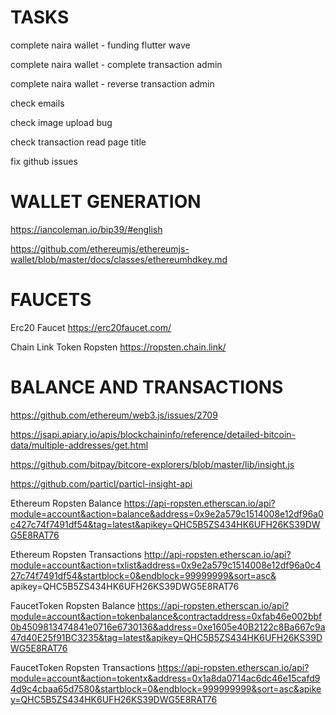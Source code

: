# TASKS

complete naira wallet - funding flutter wave

complete naira wallet - complete transaction admin

complete naira wallet - reverse transaction admin

check emails

check image upload bug

check transaction read page title

fix github issues

# WALLET GENERATION

https://iancoleman.io/bip39/#english

https://github.com/ethereumjs/ethereumjs-wallet/blob/master/docs/classes/ethereumhdkey.md

# FAUCETS

Erc20 Faucet https://erc20faucet.com/

Chain Link Token Ropsten https://ropsten.chain.link/

# BALANCE AND TRANSACTIONS

https://github.com/ethereum/web3.js/issues/2709

https://jsapi.apiary.io/apis/blockchaininfo/reference/detailed-bitcoin-data/multiple-addresses/get.html

https://github.com/bitpay/bitcore-explorers/blob/master/lib/insight.js

https://github.com/particl/particl-insight-api

Ethereum Ropsten Balance https://api-ropsten.etherscan.io/api?module=account&action=balance&address=0x9e2a579c1514008e12df96a0c427c74f7491df54&tag=latest&apikey=QHC5B5ZS434HK6UFH26KS39DWG5E8RAT76

Ethereum Ropsten Transactions http://api-ropsten.etherscan.io/api?module=account&action=txlist&address=0x9e2a579c1514008e12df96a0c427c74f7491df54&startblock=0&endblock=99999999&sort=asc&
apikey=QHC5B5ZS434HK6UFH26KS39DWG5E8RAT76

FaucetToken Ropsten Balance https://api-ropsten.etherscan.io/api?module=account&action=tokenbalance&contractaddress=0xfab46e002bbf0b4509813474841e0716e6730136&address=0xe1605e40B2122c8Ba667c9a47d40E25f91BC3235&tag=latest&apikey=QHC5B5ZS434HK6UFH26KS39DWG5E8RAT76

FaucetToken Ropsten Transactions https://api-ropsten.etherscan.io/api?module=account&action=tokentx&address=0x1a8da0714ac6dc46e15cafd94d9c4cbaa65d7580&startblock=0&endblock=999999999&sort=asc&apikey=QHC5B5ZS434HK6UFH26KS39DWG5E8RAT76
